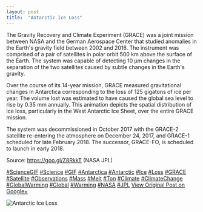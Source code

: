 ```yaml
---
layout: post
title:  "Antarctic Ice Loss"
---
```


The Gravity Recovery and Climate Experiment (GRACE) was a joint mission between NASA and the German Aerospace Center that studied anomalies in the Earth's gravity field between 2002 and 2016. The instrument was comprised of a pair of satellites in polar orbit 500 km above the surface of the Earth. The system was capable of detecting 10 µm changes in the separation of the two satellites caused by subtle changes in the Earth's gravity.  
  
Over the course of its 14-year mission, GRACE measured gravitational changes in Antarctica corresponding to the loss of 125 gigatons of ice per year. The volume lost was estimated to have caused the global sea level to rise by 0.35 mm annually. This animation depicts the spatial distribution of ice loss, particularly in the West Antarctic Ice Sheet, over the entire GRACE mission.  
  
The system was decommissioned in October 2017 with the GRACE-2 satellite re-entering the atmosphere on December 24, 2017, and GRACE-1 scheduled for late February 2018. The successor, GRACE-FO, is scheduled to launch in early 2018.  
  
Source: <https://goo.gl/Z8RkkT> (NASA JPL)  
  
[#ScienceGIF](https://plus.google.com/s/%23ScienceGIF/posts) [#Science](https://plus.google.com/s/%23Science/posts) [#GIF](https://plus.google.com/s/%23GIF/posts) [#Antarctica](https://plus.google.com/s/%23Antarctica/posts) [#Antarctic](https://plus.google.com/s/%23Antarctic/posts) [#Ice](https://plus.google.com/s/%23Ice/posts) [#Loss](https://plus.google.com/s/%23Loss/posts) [#GRACE](https://plus.google.com/s/%23GRACE/posts) [#Satellite](https://plus.google.com/s/%23Satellite/posts) [#Observations](https://plus.google.com/s/%23Observations/posts) [#Mass](https://plus.google.com/s/%23Mass/posts) [#Melt](https://plus.google.com/s/%23Melt/posts) [#Ton](https://plus.google.com/s/%23Ton/posts) [#Climate](https://plus.google.com/s/%23Climate/posts) [#ClimateChange](https://plus.google.com/s/%23ClimateChange/posts) [#GlobalWarming](https://plus.google.com/s/%23GlobalWarming/posts) [#Global](https://plus.google.com/s/%23Global/posts) [#Warming](https://plus.google.com/s/%23Warming/posts) [#NASA](https://plus.google.com/s/%23NASA/posts) [#JPL](https://plus.google.com/s/%23JPL/posts)
[View Original Post on Google+](https://plus.google.com/+ColinSullender/posts/GSoDo8SjQA4)

![Antarctic Ice Loss](/assets/img/2018-02-18-Antarctic-Ice-Loss.gif)
